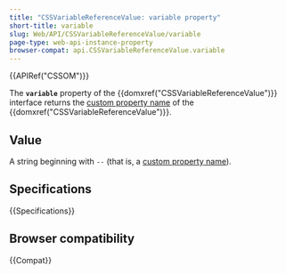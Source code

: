 ```yaml
---
title: "CSSVariableReferenceValue: variable property"
short-title: variable
slug: Web/API/CSSVariableReferenceValue/variable
page-type: web-api-instance-property
browser-compat: api.CSSVariableReferenceValue.variable
---
```


{{APIRef("CSSOM")}}

The **`variable`** property of the
{{domxref("CSSVariableReferenceValue")}} interface returns the [custom property name](/en-US/docs/Web/CSS/--*) of the
{{domxref("CSSVariableReferenceValue")}}.

## Value

A string beginning with `--` (that is, a [custom property name](/en-US/docs/Web/CSS/--*)).

## Specifications

{{Specifications}}

## Browser compatibility

{{Compat}}
